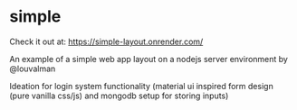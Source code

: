 # simple

Check it out at: https://simple-layout.onrender.com/

An example of a simple web app layout on a nodejs server environment by @louvalman

Ideation for login system functionality (material ui inspired form design (pure vanilla css/js) and mongodb setup for storing inputs)
